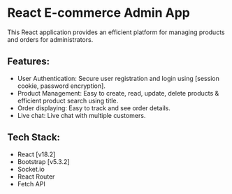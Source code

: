 
# React E-commerce Admin App
This React application provides an efficient platform for managing products and orders for administrators.

## Features:
- User Authentication: Secure user registration and login using [session cookie, password encryption].
- Product Management: Easy to create, read, update, delete products & efficient product search using title.
- Order displaying: Easy to track and see order details.
- Live chat: Live chat with multiple customers.

## Tech Stack:
- React [v18.2]
- Bootstrap [v5.3.2]
- Socket.io
- React Router
- Fetch API
